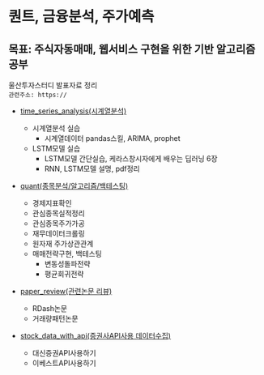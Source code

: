 # 퀀트, 금융분석, 주가예측

## 목표: 주식자동매매, 웹서비스 구현을 위한 기반 알고리즘 공부
울산투자스터디 발표자료 정리<br>
```관련주소: https://```

- [time_series_analysis(시계열분석)](time_series_analysis/)
    - 시계열분석 실습
      - 시계열데이터 pandas스킬, ARIMA, prophet
    - LSTM모델 실습
      - LSTM모델 간단실습, 케라스창시자에게 배우는 딥러닝 6장
      - RNN, LSTM모델 설명, pdf정리

- [quant(종목분석/알고리즘/백테스팅)](quant/)
    - 경제지표확인
    - 관심종목실적정리
    - 관심종목주가가공
    - 재무데이터크롤링
    - 원자재 주가상관관계
    - 매매전략구현, 백테스팅
        - 변동성돌파전략
        - 평균회귀전략
    
- [paper_review(관련논문 리뷰)](paper_review/)
    - RDash논문
    - 거래량패턴논문

- [stock_data_with_api(증권사API사용 데이터수집)](stock_data_with_api/)
    - 대신증권API사용하기
    - 이베스트API사용하기
